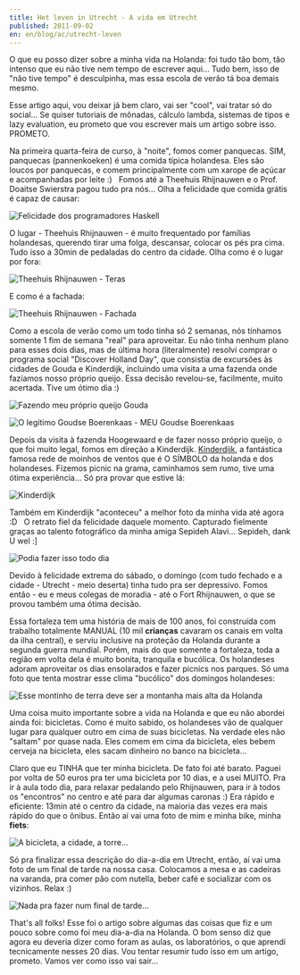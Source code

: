 ```yaml
---
title: Het leven in Utrecht - A vida em Utrecht
published: 2011-09-02
en: en/blog/ac/utrecht-leven
---
```


O que eu posso dizer sobre a minha vida na Holanda: foi tudo tão bom, tão intenso que eu não tive nem tempo de escrever aqui...
Tudo bem, isso de "não tive tempo" é desculpinha, mas essa escola de verão tá boa demais mesmo.

Esse artigo aqui, vou deixar já bem claro, vai ser "cool", vai tratar só do social...
Se quiser tutoriais de mônadas, cálculo lambda, sistemas de tipos e lazy evaluation, eu prometo que vou escrever mais um artigo sobre isso.
PROMETO.

Na primeira quarta-feira de curso, à "noite", fomos comer panquecas.
SIM, panquecas (pannenkoeken) é uma comida típica holandesa.
Eles são loucos por panquecas, e comem principalmente com um xarope de açúcar e acompanhadas por leite :)  
Fomos até a Theehuis Rhijnauwen e o Prof. Doaitse Swierstra pagou tudo pra nós...
Olha a felicidade que comida grátis é capaz de causar:

![Felicidade dos programadores Haskell](/files/imgs/2011-09_08162011948.jpg)

<!--more-->

O lugar - Theehuis Rhijnauwen - é muito frequentado por famílias holandesas, querendo tirar uma folga, descansar, colocar os pés pra cima.
Tudo isso a 30min de pedaladas do centro da cidade.
Olha como é o lugar por fora:

![Theehuis Rhijnauwen - Teras](/files/imgs/2011-09_08162011946.jpg)

E como é a fachada:

![Theehuis Rhijnauwen - Fachada](/files/imgs/2011-09_08162011943.jpg)

Como a escola de verão como um todo tinha só 2 semanas, nós tínhamos somente 1 fim de semana "real" para aproveitar.
Eu não tinha nenhum plano para esses dois dias, mas de última hora (literalmente) resolvi comprar o programa social "Discover Holland Day", que consistia de excursões às cidades de Gouda e Kinderdijk, incluindo uma visita a uma fazenda onde fazíamos nosso próprio queijo.
Essa decisão revelou-se, facilmente, muito acertada.
Tive um ótimo dia :)

![Fazendo meu próprio queijo Gouda](/files/imgs/2011-09_boerenkaas.jpg)

![O legítimo Goudse Boerenkaas - MEU Goudse Boerenkaas](/files/imgs/2011-09_HPIM5804.jpg)

Depois da visita à fazenda Hoogewaard e de fazer nosso próprio queijo, o que foi muito legal, fomos em direção a Kinderdijk.
<a href="http://en.wikipedia.org/wiki/Kinderdijk">Kinderdijk</a>, a fantástica famosa rede de moinhos de ventos que é O SÍMBOLO da holanda e dos holandeses.
Fizemos picnic na grama, caminhamos sem rumo, tive uma ótima experiência...
Só pra provar que estive lá:

![Kinderdijk](/files/imgs/2011-09_HPIM5862.jpg)

Também em Kinderdijk "aconteceu" a melhor foto da minha vida até agora :D  
O retrato fiel da felicidade daquele momento.
Capturado fielmente graças ao talento fotográfico da minha amiga Sepideh Alavi...
Sepideh, dank U wel :]

![Podia fazer isso todo dia](/files/imgs/2011-09_me_small.jpg)

Devido à felicidade extrema do sábado, o domingo (com tudo fechado e a cidade - Utrecht - meio deserta) tinha tudo pra ser depressivo.
Fomos então - eu e meus colegas de moradia - até o Fort Rhijnauwen, o que se provou também uma ótima decisão.

Essa fortaleza tem uma história de mais de 100 anos, foi construída com trabalho totalmente MANUAL (10 mil **crianças** cavaram os canais em volta da ilha central), e serviu inclusive na proteção da Holanda durante a segunda guerra mundial.
Porém, mais do que somente a fortaleza, toda a região em volta dela é muito bonita, tranquila e bucólica.
Os holandeses adoram aproveitar os dias ensolarados e fazer picnics nos parques.
Só uma foto que tenta mostrar esse clima "bucólico" dos domingos holandeses:

![Esse montinho de terra deve ser a montanha mais alta da Holanda](/files/imgs/2011-09_08212011982.jpg)

Uma coisa muito importante sobre a vida na Holanda e que eu não abordei ainda foi: bicicletas.
Como é muito sabido, os holandeses vão de qualquer lugar para qualquer outro em cima de suas bicicletas.
Na verdade eles não "saltam" por quase nada.
Eles comem em cima da bicicleta, eles bebem cerveja na bicicleta, eles sacam dinheiro no banco na bicicleta...

Claro que eu TINHA que ter minha bicicleta.
De fato foi até barato. Paguei por volta de 50 euros pra ter uma bicicleta por 10 dias, e a usei MUITO.
Pra ir à aula todo dia, para relaxar pedalando pelo Rhijnauwen, para ir à todos os "encontros" no centro e até para dar algumas caronas :)
Era rápido e eficiente: 13min até o centro da cidade, na maioria das vezes era mais rápido do que o ônibus.
Então aí vai uma foto de mim e minha bike, minha **fiets**:

![A bicicleta, a cidade, a torre...](/files/imgs/2011-09_08232011994.jpg)

Só pra finalizar essa descrição do dia-a-dia em Utrecht, então, aí vai uma foto de um final de tarde na nossa casa.
Colocamos a mesa e as cadeiras na varanda, pra comer pão com nutella, beber café e socializar com os vizinhos.
Relax :)

![Nada pra fazer num final de tarde...](/files/imgs/2011-09_08212011992.jpg)

That's all folks!
Esse foi o artigo sobre algumas das coisas que fiz e um pouco sobre como foi meu dia-a-dia na Holanda.
O bom senso diz que agora eu deveria dizer como foram as aulas, os laboratórios, o que aprendi tecnicamente nesses 20 dias.
Vou tentar resumir tudo isso em um artigo, prometo. Vamos ver como isso vai sair...

